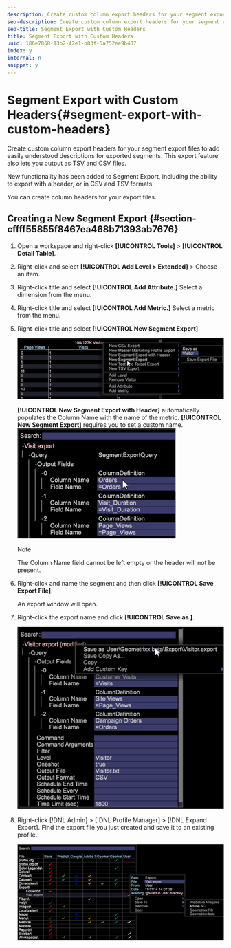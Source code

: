 ```yaml
---
description: Create custom column export headers for your segment export files to add easily understood descriptions for exported segments. This export feature also lets you output as TSV and CSV files.
seo-description: Create custom column export headers for your segment export files to add easily understood descriptions for exported segments. This export feature also lets you output as TSV and CSV files.
seo-title: Segment Export with Custom Headers
title: Segment Export with Custom Headers
uuid: 186e7868-13b2-42e1-b83f-5a752ee9b407
index: y
internal: n
snippet: y
---
```


# Segment Export with Custom Headers{#segment-export-with-custom-headers}

Create custom column export headers for your segment export files to add easily understood descriptions for exported segments. This export feature also lets you output as TSV and CSV files.

New functionality has been added to Segment Export, including the ability to export with a header, or in CSV and TSV formats.

You can create column headers for your export files.

## Creating a New Segment Export {#section-cffff55855f8467ea468b71393ab7676}

1. Open a workspace and right-click **[!UICONTROL Tools]** > **[!UICONTROL Detail Table]**. 

1. Right-click and select **[!UICONTROL Add Level > Extended]** > Choose an item. 
1. Right-click title and select **[!UICONTROL Add Attribute.]** Select a dimension from the menu. 

1. Right-click title and select **[!UICONTROL Add Metric.]** Select a metric from the menu. 

1. Right-click title and select **[!UICONTROL New Segment Export]**.

   ![](assets/segment_export_headers.png)

   **[!UICONTROL New Segment Export with Header]** automatically populates the Column Name with the name of the metric. **[!UICONTROL New Segment Export]** requires you to set a custom name. ![](assets/segment_export_with_headers.png)

   >[!NOTE]
   >
   >The Column Name field cannot be left empty or the header will not be present.

1. Right-click and name the segment and then click **[!UICONTROL Save Export File]**.

   An export window will open. 

1. Right-click the export name and click **[!UICONTROL Save as <export filename>]**.

   ![](assets/segment_export_headers_7.png)

1. Right-click [!DNL Admin] > [!DNL Profile Manager] > [!DNL Expand Export]. Find the export file you just created and save it to an existing profile.

   ![](assets/segment_export_headers_8.png)

